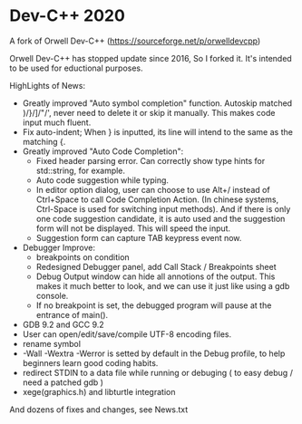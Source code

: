 # Dev-C++ 2020
A fork of Orwell Dev-C++ (https://sourceforge.net/p/orwelldevcpp)

Orwell Dev-C++ has stopped update since 2016, So I forked it. 
It's intended to be used for eductional purposes.

HighLights of News:
 * Greatly improved "Auto symbol completion" function. Autoskip matched )/}/]/"/', never need to delete it or skip it manually. This makes code input much fluent.
 * Fix auto-indent; When } is inputted, its line will intend to the same as the matching {.
 * Greatly improved "Auto Code Completion":
   * Fixed header parsing error. Can correctly show type hints for std::string, for example.
   * Auto code suggestion while typing.
   * In editor option dialog, user can choose to use Alt+/ instead of Ctrl+Space to call Code Completion Action. (In chinese systems, Ctrl-Space is used for switching input methods). And if there is only one code suggestion candidate, it is auto used and the suggestion form will not be displayed. This will speed the input.
   * Suggestion form can capture TAB keypress event now.
 * Debugger Improve:
   * breakpoints on condition
   * Redesigned Debugger panel, add Call Stack / Breakpoints sheet
   * Debug Output window can hide all annotions of the output. This makes it much better to look, and we can use it just like using a gdb console.
   * If no breakpoint is set, the debugged program will pause at the entrance of main().
 * GDB 9.2 and GCC 9.2
 * User can open/edit/save/compile UTF-8 encoding files.
 * rename symbol
 * -Wall -Wextra -Werror is setted by default in the Debug profile, to help beginners learn good coding habits.
 * redirect STDIN to a data file while running or debuging ( to easy debug / need a patched gdb ) 
 * xege(graphics.h) and libturtle integration
 
And dozens of fixes and changes, see News.txt  
